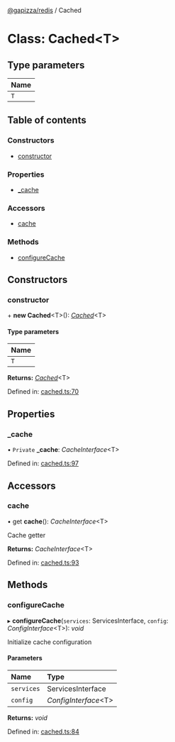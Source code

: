 [@gapizza/redis](../README.md) / Cached

# Class: Cached<T\>

## Type parameters

| Name |
| :------ |
| `T` |

## Table of contents

### Constructors

- [constructor](cached.md#constructor)

### Properties

- [\_cache](cached.md#_cache)

### Accessors

- [cache](cached.md#cache)

### Methods

- [configureCache](cached.md#configurecache)

## Constructors

### constructor

\+ **new Cached**<T\>(): [*Cached*](cached.md)<T\>

#### Type parameters

| Name |
| :------ |
| `T` |

**Returns:** [*Cached*](cached.md)<T\>

Defined in: [cached.ts:70](https://github.com/gapizza/redis/blob/8bff90f/cached.ts#L70)

## Properties

### \_cache

• `Private` **\_cache**: *CacheInterface*<T\>

Defined in: [cached.ts:97](https://github.com/gapizza/redis/blob/8bff90f/cached.ts#L97)

## Accessors

### cache

• get **cache**(): *CacheInterface*<T\>

Cache getter

**Returns:** *CacheInterface*<T\>

Defined in: [cached.ts:93](https://github.com/gapizza/redis/blob/8bff90f/cached.ts#L93)

## Methods

### configureCache

▸ **configureCache**(`services`: ServicesInterface, `config`: *ConfigInterface*<T\>): *void*

Initialize cache configuration

#### Parameters

| Name | Type |
| :------ | :------ |
| `services` | ServicesInterface |
| `config` | *ConfigInterface*<T\> |

**Returns:** *void*

Defined in: [cached.ts:84](https://github.com/gapizza/redis/blob/8bff90f/cached.ts#L84)
